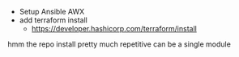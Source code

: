 - Setup Ansible AWX
- add terraform install
  - https://developer.hashicorp.com/terraform/install

hmm the repo install pretty much repetitive can be a single module

